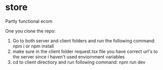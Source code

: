 # store
Partly functional ecom

One you clone the repo:

1. Go to both server and client folders and run the following command: npm i or npm install
2. make sure in the client folder request.tsx file you have correct url's to the server since i haven't used enviornment variables
3. cd to client directiory and run following command: npm run dev
